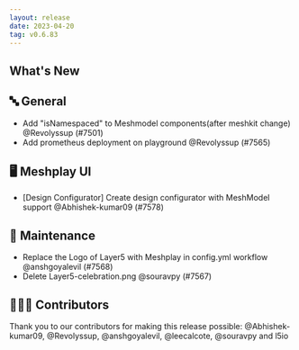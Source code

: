 ```yaml
---
layout: release
date: 2023-04-20
tag: v0.6.83
---
```


## What's New
## 🔤 General
- Add "isNamespaced" to Meshmodel components(after meshkit change) @Revolyssup (#7501)
- Add prometheus deployment on playground @Revolyssup (#7565)

## 🖥 Meshplay UI

- [Design Configurator] Create design configurator with MeshModel support @Abhishek-kumar09 (#7578)

## 🧰 Maintenance

- Replace the Logo of Layer5 with Meshplay in config.yml workflow @anshgoyalevil (#7568)
- Delete Layer5-celebration.png @souravpy (#7567)

## 👨🏽‍💻 Contributors

Thank you to our contributors for making this release possible:
@Abhishek-kumar09, @Revolyssup, @anshgoyalevil, @leecalcote, @souravpy and l5io
